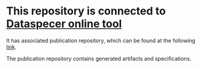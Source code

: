 # This repository is connected to [Dataspecer online tool](http://localhost:5174)

It has associated publication repository, which can be found at the following [link](https://github.com/RadStr-bot/46c1db0b-fcbb-4d53-93b1-171106ca84bf-publication-repo).

The publication repository contains generated artifacts and specifications.